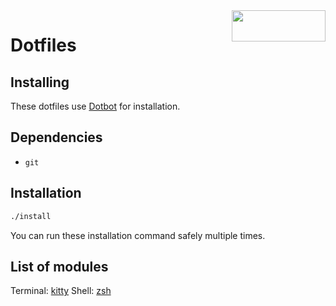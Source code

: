 <img width=150 height=50 align=right src="https://archlinux.org/static/logos/archlinux-logo-dark-90dpi.ebdee92a15b3.png">

# Dotfiles

## Installing

These dotfiles use [Dotbot](https://github.com/anishathalye/dotbot) for installation.

## Dependencies

* `git`

## Installation

```bash
./install
```

You can run these installation command safely multiple times.

## List of modules

Terminal: [kitty](https://sw.kovidgoyal.net/kitty/)
Shell: [zsh](https://www.zsh.org/)

